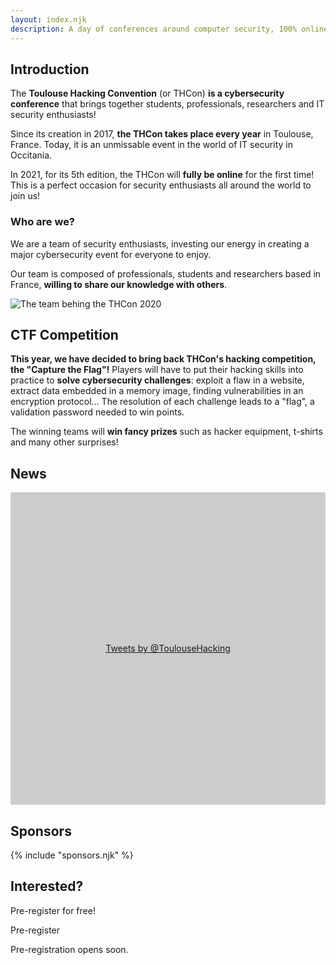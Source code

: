 ```yaml
---
layout: index.njk
description: A day of conferences around computer security, 100% online this year.
---
```


<h2 id="intro">Introduction</h2>

The **Toulouse Hacking Convention** (or THCon) **is a cybersecurity conference** that brings together students, professionals, researchers and IT security enthusiasts!

Since its creation in 2017, **the THCon takes place every year** in Toulouse, France. Today, it is an unmissable event in the world of IT security in Occitania.

In 2021, for its 5th edition, the THCon will **fully be online** for the first time! This is a perfect occasion for security enthusiasts all around the world to join us!

<div class="text-and-image"><div class="text">

### Who are we?

We are a team of security enthusiasts, investing our energy in creating a major cybersecurity event for everyone to enjoy.

Our team is composed of professionals, students and researchers based in France, **willing to share our knowledge with others**.

</div>
<div class="image"><img src="url:~/resources/team.jpg?width=960&as=webp" alt="The team behing the THCon 2020"></div>
</div>

<h2 id="ctf">CTF Competition</h2>

**This year, we have decided to bring back THCon's hacking competition, the "Capture the Flag"!** Players will have to put their hacking skills into practice to **solve cybersecurity challenges**: exploit a flaw in a website, extract data embedded in a memory image, finding vulnerabilities in an encryption protocol… The resolution of each challenge leads to a "flag", a validation password needed to win points.

The winning teams will **win fancy prizes** such as hacker equipment, t-shirts and many other surprises!

<h2 id="news">News</h2>

<a class="twitter-timeline" data-height="500" data-dnt="true" data-theme="light" href="https://twitter.com/ToulouseHacking?ref_src=twsrc%5Etfw" style="display: block; height: 500px; background: #ccc; line-height: 500px; text-align: center;">Tweets by @ToulouseHacking</a>

<script async src="https://platform.twitter.com/widgets.js" charset="utf-8"></script>

<h2 id="sponsors">Sponsors</h2>

{% include "sponsors.njk" %}

## Interested?

Pre-register for free!

<p class="_center"><span class="button-link">Pre-register</span></p>

Pre-registration opens soon.
